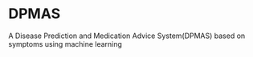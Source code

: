 # DPMAS
A Disease Prediction and Medication Advice System(DPMAS) based on symptoms using machine learning
